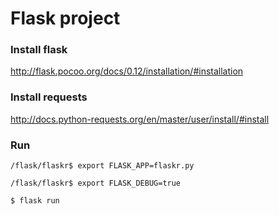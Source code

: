 # Flask project

### Install flask
http://flask.pocoo.org/docs/0.12/installation/#installation

### Install requests
http://docs.python-requests.org/en/master/user/install/#install

### Run
```
/flask/flaskr$ export FLASK_APP=flaskr.py
```
```
/flask/flaskr$ export FLASK_DEBUG=true
```
```
$ flask run
```
